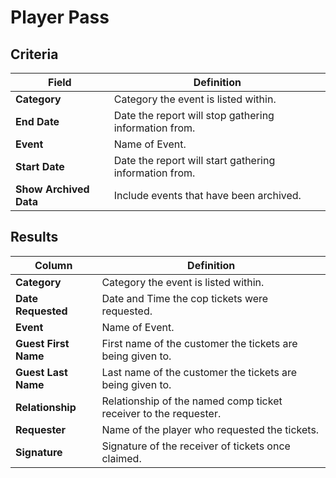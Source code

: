 # Player Pass

## Criteria

| **Field** | **Definition** |
| --- | --- |
| **Category** | Category the event is listed within. |
| **End Date** | Date the report will stop gathering information from. |
| **Event** | Name of Event. |
| **Start Date** | Date the report will start gathering information from. |
| **Show Archived Data** | Include events that have been archived. |

## Results

| **Column** | **Definition** |
| --- | --- |
| **Category** | Category the event is listed within. |
| **Date Requested** | Date and Time the cop tickets were requested. |
| **Event** | Name of Event. |
| **Guest First Name** | First name of the customer the tickets are being given to. |
| **Guest Last Name** | Last name of the customer the tickets are being given to. |
| **Relationship** | Relationship of the named comp ticket receiver to the requester. |
| **Requester** | Name of the player who requested the tickets. |
| **Signature** | Signature of the receiver of tickets once claimed. |

